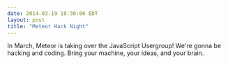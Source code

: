 ```yaml
---
date: 2014-03-19 18:30:00 EDT
layout: post
title: "Meteor Hack Night"
---
```


In March, Meteor is taking over the JavaScript Usergroup! We're gonna be hacking and coding. Bring your machine, your ideas, and your brain.
